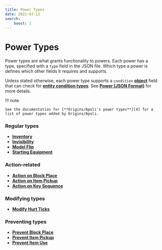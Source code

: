 ```yaml
---
title: Power Types
date: 2022-07-13
search:
    boost: 1
---
```


#   Power Types

Power types are what grants functionality to powers. Each power has a type, specified with a `type` field in the JSON file. Which type a power is defines which other fields it requires and supports.

Unless stated otherwise, each power type supports a `condition` [**object**][1] field that can check for [**entity condition types**][2]. See [**Power (JSON Format)**][3] for more details.

!!! note

    See the documentation for [**Origins/Apoli's power types**][4] for a list of power types added by Origins/Apoli.


### Regular types

* [**Inventory**](power_types/inventory.md)
* [**Invisibility**](power_types/invisibility.md)
* [**Model Flip**](power_types/model_flip.md)
* [**Starting Equipment**](power_types/starting_equipment.md)


### Action-related

* [**Action on Block Place**](power_types/action_on_block_place.md)
* [**Action on Item Pickup**](power_types/action_on_item_pickup.md)
* [**Action on Key Sequence**](power_types/action_on_key_sequence.md)


### Modifying types

* [**Modify Hurt Ticks**](power_types/modify_hurt_ticks.md)


### Preventing types

* [**Prevent Block Place**](power_types/prevent_block_place.md)
* [**Prevent Item Pickup**](power_types/prevent_item_pickup.md)
* [**Prevent Item Use**](power_types/prevent_item_use.md)



[1]: https://origins.readthedocs.io/en/latest/types/data_types/object
[2]: entity_condition_types.md
[3]: https://origins.readthedocs.io/en/latest/json/power
[4]: https://origins.readthedocs.io/en/latest/types/power_types
